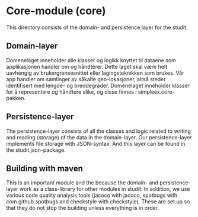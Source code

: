 # Core-module (core)
This directory consists of the domain- and persistence layer for the studIt.

## Domain-layer
Domenelaget inneholder alle klasser og logikk knyttet til dataene som applikasjonen handler om og håndterer. Dette laget skal være helt uavhengig av brukergrensesnittet eller lagingsteknikken som brukes.
Vår app handler om samlinger av såkalte geo-lokasjoner, altså steder identifisert med lengde- og breddegrader. Domenelaget inneholder klasser for å representere og håndtere slike, og disse finnes i simpleex.core-pakken.

## Persistence-layer
The persistence-layer consists of all the classes and logic related to writing and reading (storage) of the data in the domain-layer. Our persistence-layer implements file storage with JSON-syntax. And this layer can be found in the studit.json-package.


## Building with maven
This is an important module and the because the domain- and persistence-layer work as a class-library for other modules in studit. In addition, we use various code quality analysis tools (jacoco with jacoco, spotbugs with com.github.spotbugs and checkstyle with checkstyle). These are set up so that they do not stop the building unless everything is in order.
